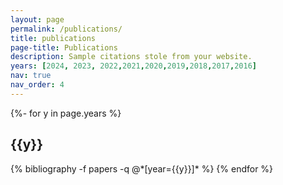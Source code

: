 ```yaml
---
layout: page
permalink: /publications/
title: publications
page-title: Publications
description: Sample citations stole from your website.
years: [2024, 2023, 2022,2021,2020,2019,2018,2017,2016]
nav: true
nav_order: 4
---
```

<!-- _pages/publications.md -->
<div class="publications">

{%- for y in page.years %}
  <h2 class="year">{{y}}</h2>
  {% bibliography -f papers -q @*[year={{y}}]* %}
{% endfor %}

</div>
